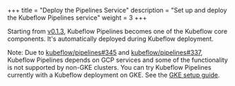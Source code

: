+++
title = "Deploy the Pipelines Service"
description = "Set up and deploy the Kubeflow Pipelines service"
weight = 3
+++

Starting from 
[v0.1.3](https://github.com/kubeflow/pipelines/releases/tag/0.1.3), 
Kubeflow Pipelines becomes one of the Kubeflow core components. It's 
automatically deployed during Kubeflow deployment. 

Note: Due to 
[kubeflow/pipelines#345](https://github.com/kubeflow/pipelines/issues/345) and 
[kubeflow/pipelines#337](https://github.com/kubeflow/pipelines/issues/337), 
Kubeflow Pipelines depends on GCP services and some of the functionality is not 
supported by non-GKE clusters.
You can try Kubeflow Pipelines currently with a Kubeflow deployment on GKE. 
See the [GKE setup guide](/docs/started/getting-started-gke/).
 
